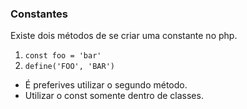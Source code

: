 ### Constantes

Existe dois métodos de se criar uma constante no php.

1. `const foo = 'bar'`
2. `define('FOO', 'BAR')`

- É preferives utilizar o segundo método.
- Utilizar o const somente dentro de classes.
			